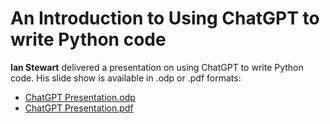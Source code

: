 # An Introduction to Using ChatGPT to write Python code

**Ian Stewart** delivered a presentation on using ChatGPT to write Python code. His slide show is available in .odp or .pdf formats:

* [ChatGPT Presentation.odp](ChatGPT%20Presentation.odp)
* [ChatGPT Presentation.pdf](ChatGPT%20Presentation.pdf)
